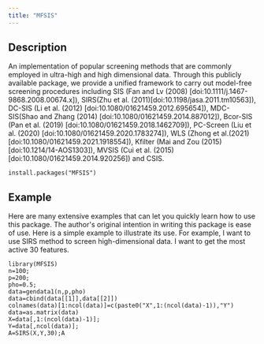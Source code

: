 ```yaml
---
title: "MFSIS"
---
```



## Description

An implementation of popular screening methods that are commonly employed in ultra-high and high dimensional data. Through this publicly available package, we provide a unified framework to carry out model-free screening procedures including 
SIS (Fan and Lv (2008) [doi:10.1111/j.1467-9868.2008.00674.x]), 
SIRS(Zhu et al. (2011)[doi:10.1198/jasa.2011.tm10563]), 
DC-SIS (Li et al. (2012) [doi:10.1080/01621459.2012.695654]), 
MDC-SIS(Shao and Zhang (2014) [doi:10.1080/01621459.2014.887012]), 
Bcor-SIS (Pan et al. (2019) [doi:10.1080/01621459.2018.1462709]), 
PC-Screen (Liu et al. (2020) [doi:10.1080/01621459.2020.1783274]), 
WLS (Zhong et al.(2021) [doi:10.1080/01621459.2021.1918554]), 
Kfilter (Mai and Zou (2015) [doi:10.1214/14-AOS1303]),
MVSIS (Cui et al. (2015) [doi:10.1080/01621459.2014.920256]) and CSIS.
```{r install}
install.packages("MFSIS")
```

## Example
Here are many extensive examples that can let you quickly learn how to use this package. The author's original intention in writing this package is ease of use. Here is a simple example to illustrate its use. For example, I want to use SIRS method to screen high-dimensional data. I want to get the most active 30 features.
```{r SIRS}
library(MFSIS)
n=100;
p=200;
pho=0.5;
data=gendata1(n,p,pho)
data=cbind(data[[1]],data[[2]])
colnames(data)[1:ncol(data)]=c(paste0("X",1:(ncol(data)-1)),"Y")
data=as.matrix(data)
X=data[,1:(ncol(data)-1)];
Y=data[,ncol(data)];
A=SIRS(X,Y,30);A
```

